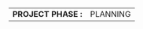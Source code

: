 <html>
<head>
</head>
<body>
<table style="padding-left: 20px" >
	<tr>
		<td style="font-weight: bold;" >PROJECT PHASE : </td><td>PLANNING</td>
	</tr>
</table>
</body>
</html>
